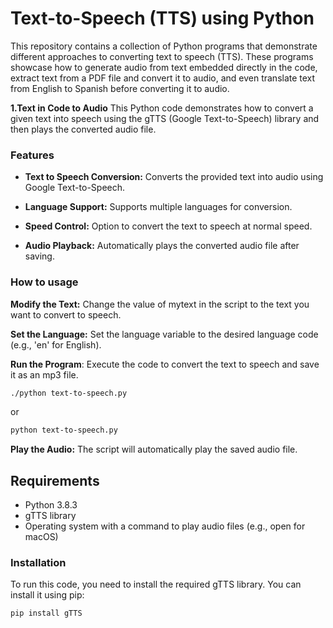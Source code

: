 # Text-to-Speech (TTS) using Python


This repository contains a collection of Python programs that demonstrate different approaches to converting text to speech (TTS). These programs showcase how to generate audio from text embedded directly in the code, extract text from a PDF file and convert it to audio, and even translate text from English to Spanish before converting it to audio.

**1.Text in Code to Audio**
This Python code demonstrates how to convert a given text into speech using the gTTS (Google Text-to-Speech) library and then plays the converted audio file.

### Features

* **Text to Speech Conversion:** Converts the provided text into audio using Google Text-to-Speech.

* **Language Support:** Supports multiple languages for conversion.

* **Speed Control:** Option to convert the text to speech at normal speed.

* **Audio Playback:** Automatically plays the converted audio file after saving.



### How to usage

**Modify the Text:** Change the value of mytext in the script to the text you want to convert to speech.

**Set the Language:** Set the language variable to the desired language code (e.g., 'en' for English).    

 **Run the Program**: Execute the code to convert the text to speech and save it as an mp3 file.
```bash
./python text-to-speech.py
```
or

```bash
python text-to-speech.py
```

**Play the Audio:** The script will automatically play the saved audio file.


## Requirements

 * Python 3.8.3
 * gTTS library
 * Operating system with a command to play audio files (e.g., open for macOS)

### Installation

To run this code, you need to install the required gTTS library. You can install it using pip:
```bash
pip install gTTS
```

